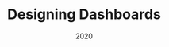 ---
title: Designing Dashboards
titleUa: Проектування інформаційних панелей
img: images/works/dashboard.png
date: 2020
topic: Dashboard
topicUa: Приладова панель
description: Amet minim mollit non deserunt ullamco est sit aliqua dolor do amet sint. Velit officia consequat duis enim velit mollit. Exercitation veniam consequat sunt nostrud amet.
descriptionUa: Вони дуже м'які і не залишають ніде, де є біль. Він любить піклуватися про свою сім'ю. Вправа принесе результат.
---